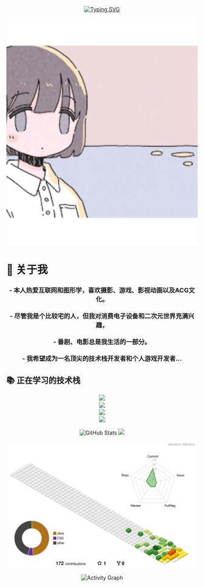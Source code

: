 <!-- 打字动画标题 -->
<p align="center">
  <a href="https://git.io/typing-svg">
    <img src="https://readme-typing-svg.demolab.com?font=Fira+Code&size=40&pause=1000&color=F79BED&center=true&vCenter=true&width=900&lines=Print(%22%E4%BD%A0%E5%A5%BD+%EF%BC%81%E4%B8%96%E7%95%8C%22)" alt="Typing SVG" />
  </a>
</p>

<!-- 顶部大图 -->
<p align="center">
  <img src="/img/19.gif" alt="Banner" width="100%" height="600px" style="object-fit: cover;">
</p>


# 🌸 关于我

<h3 align="center">
  - 本人热爱互联网和图形学，喜欢摄影、游戏、影视动画以及ACG文化。<br><br>
  - 尽管我是个比较宅的人，但我对消费电子设备和二次元世界充满兴趣，<br><br>
  - 番剧、电影总是我生活的一部分。<br><br>
  - 我希望成为一名顶尖的技术栈开发者和个人游戏开发者…
</h3>
 
## 📚 正在学习的技术栈

<p align="center">
  <a href="https://skillicons.dev">
    <img src="https://skillicons.dev/icons?i=c,cpp,cs,java,python,dart,go,js,html,css,ts" /><br>
    <img src="https://skillicons.dev/icons?i=git,github,idea,clion,pycharm,webstorm,rider,visualstudio,vscode,linux,windows,ubuntu" /><br>
    <img src="https://skillicons.dev/icons?i=npm,nodejs,cmake,dotnet,nginx,mysql,redis,docker,maven,qt,electron,vue,react,flutter" /><br>
    <img src="https://skillicons.dev/icons?i=pr,ae,au,ps,godot,unreal,unity,blender" />
  </a>
</p>

<p align="center">
  <img src="https://github-readme-stats.vercel.app/api?username=EchoLumi&show_icons=true&theme=radical" alt="GitHub Stats" height="160px"/>
  <img height="160px" src="https://github-readme-stats.vercel.app/api?username=EchoLumi&hide_title=true&hide_border=true&show_icons=trueline_height=21&text_color=000&icon_color=000&bg_color=0,ea6161,ffc64d,fffc4d,52fa5a&theme=graywhite" />
</p>

![](./profile-3d-contrib/profile-season-animate.svg)

<p align="center">
  <img src="https://github-readme-activity-graph.vercel.app/graph?username=EchoLumi&bg_color=6aece3&color=000000&line=ffffff&point=403d3d&area=true&hide_border=true" alt="Activity Graph" />
</p>
